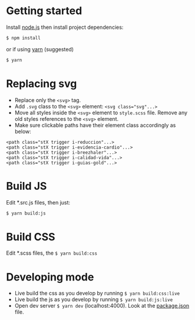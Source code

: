 # Getting started

Install [node.js](https://nodejs.org) then install project dependencies:

```sh
$ npm install
```

or if using [yarn](https://yarnpkg.com) (suggested)

```sh
$ yarn
```

# Replacing svg

- Replace only the `<svg>` tag.
- Add `.svg` class to the `<svg>` element: `<svg class="svg"...>`
- Move all styles inside the `<svg>` element to `style.scss` file. Remove any old styles references to the `<svg>` element.
- Make sure clickable paths have their element class accordingly as below:

```
<path class="stX trigger i-reduccion"...>
<path class="stX trigger i-evidencia-cardio"...>
<path class="stX trigger i-breezhaler"...>
<path class="stX trigger i-calidad-vida"...>
<path class="stX trigger i-guias-gold"...>
```

# Build JS

Edit *.src.js files, then just:

```sh
$ yarn build:js
```

# Build CSS

Edit *.scss files, the `$ yarn build:css`

# Developing mode

- Live build the css as you develop by running `$ yarn build:css:live`
- Live build the js as you develop by running `$ yarn build:js:live`
- Open dev server `$ yarn dev` (localhost:4000). Look at the [package.json](./package.json) file.

